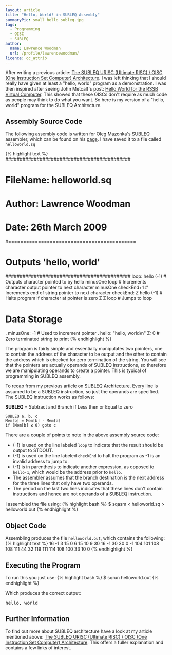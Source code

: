 ```yaml
---
layout: article
title: "Hello, World! in SUBLEQ Assembly"
summaryPic: small_hello_subleq.jpg
tags:
  - Programming
  - OISC
  - SUBLEQ
author:
  name: Lawrence Woodman
  url: /profile/lawrencewoodman/
licence: cc_attrib
---
```


After writing a previous article\: [The SUBLEQ URISC (Ultimate RISC) / OISC (One Instruction Set Computer) Architecture](/2009/03/05/the-subleq-urisc-oisc-architecture/).  I was left thinking that I should really have given at least a "hello, world" program as a demonstration.  I was then inspired after seeing John Metcalf's post: [Hello World for the RSSB Virtual Computer](http://retrocode.blogspot.com/2009/01/hello-world-for-rssb-virtual-computer.html).  This showed that these OISCs don't require as much code as people may think to do what you want.  So here is my version of a "hello, world" program for the SUBLEQ Architecture.  

## Assembly Source Code
The following assembly code is written for Oleg Mazonka's SUBLEQ assembler, which can be found on his [page](http://mazonka.com/subleq/index.html).  I have saved it to a file called `helloworld.sq`

{% highlight text %}
############################################
#  FileName:   helloworld.sq
#  Author:     Lawrence Woodman
#  Date:       26th March 2009
#===========================================
#  Outputs 'hello, world'
############################################
loop:       hello (-1)              # Outputs character pointed to by hello
            minusOne loop           # Increments character output pointer to next character
            minusOne checkEnd+1     # Increments end of string pointer to next character
checkEnd:   Z hello (-1)            # Halts program if character at pointer is zero
            Z Z loop                # Jumps to loop
				
# Data Storage				
. minusOne: -1                      # Used to increment pointer
. hello: "hello, world\n" Z: 0      # Zero terminated string to print
{% endhighlight %}

The program is fairly simple and essentially manipulates two pointers, one to contain the address of the character to be output and the other to contain the address which is checked for zero termination of the string.  You will see that the pointers are actually operands of SUBLEQ instructions, so therefore we are manipulating operands to create a pointer.  This is typical of programming in SUBLEQ assembly.

To recap from my previous article on <a href="/2009/03/05/the-subleq-urisc-oisc-architecture/">SUBLEQ Architecture</a>.  Every line is assumed to be a SUBLEQ instruction, so just the operands are specified.  The SUBLEQ instruction works as follows:

**SUBLEQ** = Subtract and Branch if Less then or Equal to zero

    SUBLEQ a, b, c
    Mem[b] = Mem[b] - Mem[a]
    if (Mem[b] ≤ 0) goto c

There are a couple of points to note in the above assembly source code:
* (-1) is used on the line labeled `loop` to indicate that the result should be output to STDOUT.
* (-1) is used on the line labeled `checkEnd` to halt the program as -1 is an invalid address to jump to.
* (-1) is in parenthesis to indicate another expression, as opposed to `hello-1`, which would be the address prior to `hello`.
* The assembler assumes that the branch destination is the next address for the three lines that only have two operands.
* The period on the last two lines indicates that these lines don't contain instructions and hence are not operands of a SUBLEQ instruction.

I assembled the file using:
{% highlight bash %}
$ sqasm < helloworld.sq > helloworld.out
{% endhighlight %}


## Object Code
Assembling produces the file `helloworld.out`, which contains the following:
{% highlight text %}
16 -1 3 
15 0 6 
15 10 9 
30 16 -1 
30 30 0 
-1 
104 101 108 108 111 44 32 119 111 114 108 100 33 10 0
{% endhighlight %}

## Executing the Program
To run this you just use:
{% highlight bash %}
$ sqrun helloworld.out
{% endhighlight %}

Which produces the correct output:
<pre><samp>hello, world</samp></pre>

## Further Information
To find out more about SUBLEQ architecture have a look at my article mentioned above: <a href="/2009/03/05/the-subleq-urisc-oisc-architecture/">The SUBLEQ URISC (Ultimate RISC) / OISC (One Instruction Set Computer) Architecture</a>.  This offers a fuller explanation and contains a few links of interest.
